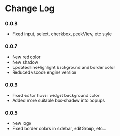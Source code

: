 # Change Log

### 0.0.8
- Fixed input, select, checkbox, peekView, etc style

### 0.0.7
- New red color
- New shadow
- Updated lineHighlight background and border color
- Reduced vscode engine version

### 0.0.6
- Fixed editor hover widget background color
- Added more suitable box-shadow into popups

### 0.0.5
- New logo
- Fixed border colors in sidebar, editGroup, etc...
